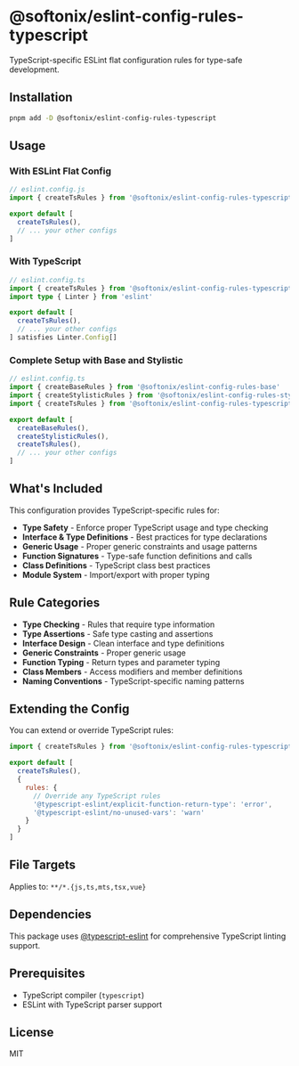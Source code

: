 # @softonix/eslint-config-rules-typescript

TypeScript-specific ESLint flat configuration rules for type-safe development.

## Installation

```bash
pnpm add -D @softonix/eslint-config-rules-typescript
```

## Usage

### With ESLint Flat Config

```javascript
// eslint.config.js
import { createTsRules } from '@softonix/eslint-config-rules-typescript'

export default [
  createTsRules(),
  // ... your other configs
]
```

### With TypeScript

```typescript
// eslint.config.ts
import { createTsRules } from '@softonix/eslint-config-rules-typescript'
import type { Linter } from 'eslint'

export default [
  createTsRules(),
  // ... your other configs
] satisfies Linter.Config[]
```

### Complete Setup with Base and Stylistic

```typescript
// eslint.config.ts
import { createBaseRules } from '@softonix/eslint-config-rules-base'
import { createStylisticRules } from '@softonix/eslint-config-rules-stylistic'
import { createTsRules } from '@softonix/eslint-config-rules-typescript'

export default [
  createBaseRules(),
  createStylisticRules(),
  createTsRules(),
  // ... your other configs
]
```

## What's Included

This configuration provides TypeScript-specific rules for:

- **Type Safety** - Enforce proper TypeScript usage and type checking
- **Interface & Type Definitions** - Best practices for type declarations
- **Generic Usage** - Proper generic constraints and usage patterns
- **Function Signatures** - Type-safe function definitions and calls
- **Class Definitions** - TypeScript class best practices
- **Module System** - Import/export with proper typing

## Rule Categories

- **Type Checking** - Rules that require type information
- **Type Assertions** - Safe type casting and assertions
- **Interface Design** - Clean interface and type definitions
- **Generic Constraints** - Proper generic usage
- **Function Typing** - Return types and parameter typing
- **Class Members** - Access modifiers and member definitions
- **Naming Conventions** - TypeScript-specific naming patterns

## Extending the Config

You can extend or override TypeScript rules:

```javascript
import { createTsRules } from '@softonix/eslint-config-rules-typescript'

export default [
  createTsRules(),
  {
    rules: {
      // Override any TypeScript rules
      '@typescript-eslint/explicit-function-return-type': 'error',
      '@typescript-eslint/no-unused-vars': 'warn'
    }
  }
]
```

## File Targets

Applies to: `**/*.{js,ts,mts,tsx,vue}`

## Dependencies

This package uses [@typescript-eslint](https://typescript-eslint.io/) for comprehensive TypeScript linting support.

## Prerequisites

- TypeScript compiler (`typescript`)
- ESLint with TypeScript parser support

## License

MIT